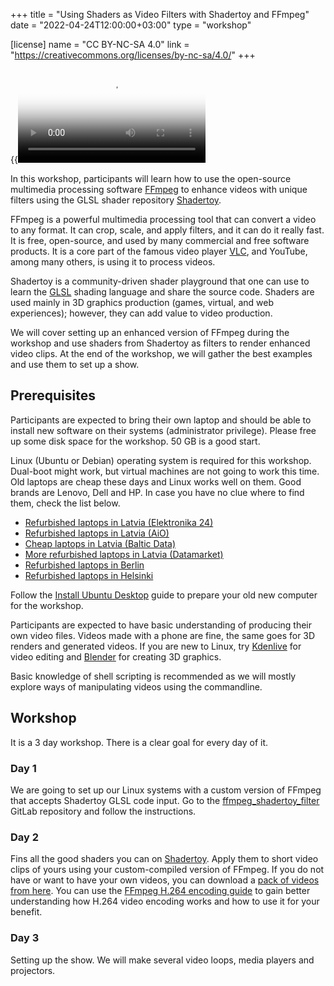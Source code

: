 +++
title = "Using Shaders as Video Filters with Shadertoy and FFmpeg"
date = "2022-04-24T12:00:00+03:00"
type = "workshop"

[license]
name = "CC BY-NC-SA 4.0"
link = "https://creativecommons.org/licenses/by-nc-sa/4.0/"
+++

{{<video src="media/ffmpeg-shadertoy_1080.mp4" poster="media/ffmpeg-shadertoy_1080.jpg">}}

In this workshop, participants will learn how to use the open-source multimedia processing software [FFmpeg](https://ffmpeg.org/) to enhance videos with unique filters using the GLSL shader repository [Shadertoy](https://www.shadertoy.com/).

FFmpeg is a powerful multimedia processing tool that can convert a video to any format. It can crop, scale, and apply filters, and it can do it really fast. It is free, open-source, and used by many commercial and free software products. It is a core part of the famous video player [VLC](https://www.videolan.org/vlc/), and YouTube, among many others, is using it to process videos.

Shadertoy is a community-driven shader playground that one can use to learn the [GLSL](https://www.khronos.org/opengl/wiki/Core_Language_(GLSL)) shading language and share the source code. Shaders are used mainly in 3D graphics production (games, virtual, and web experiences); however, they can add value to video production.

We will cover setting up an enhanced version of FFmpeg during the workshop and use shaders from Shadertoy as filters to render enhanced video clips. At the end of the workshop, we will gather the best examples and use them to set up a show.

##  Prerequisites

Participants are expected to bring their own laptop and should be able to install new software on their systems (administrator privilege). Please free up some disk space for the workshop. 50 GB is a good start.

Linux (Ubuntu or Debian) operating system is required for this workshop. Dual-boot might work, but virtual machines are not going to work this time. Old laptops are cheap these days and Linux works well on them. Good brands are Lenovo, Dell and HP. In case you have no clue where to find them, check the list below.

- [Refurbished laptops in Latvia (Elektronika 24)](https://www.elektroonika24.lv/produktu-kategorija/lietoti-portativie-datori/?orderby=price)
- [Refurbished laptops in Latvia (AiO)](https://aio.lv/lv/portativie-un-personalie-datori/mazlietota-tehnika/lietoti-portativie-datori?price=100,300&category-id=197)
- [Cheap laptops in Latvia (Baltic Data)](https://www.balticdata.lv/lv/portativie-datori)
- [More refurbished laptops in Latvia (Datamarket)](https://ladetaji.lv/en/)
- [Refurbished laptops in Berlin](https://www.notebookshop-berlin.de/)
- [Refurbished laptops in Helsinki](https://cimos.fi/)

Follow the [Install Ubuntu Desktop](https://ubuntu.com/tutorials/install-ubuntu-desktop) guide to prepare your old new computer for the workshop.

Participants are expected to have basic understanding of producing their own video files. Videos made with a phone are fine, the same goes for 3D renders and generated videos. If you are new to Linux, try [Kdenlive](https://kdenlive.org/en/) for video editing and [Blender](https://www.blender.org/) for creating 3D graphics.

Basic knowledge of shell scripting is recommended as we will mostly explore ways of manipulating videos using the commandline.

## Workshop

It is a 3 day workshop. There is a clear goal for every day of it.

### Day 1

We are going to set up our Linux systems with a custom version of FFmpeg that accepts Shadertoy GLSL code input. Go to the [ffmpeg_shadertoy_filter](https://gitlab.com/kriwkrow/ffmpeg_shadertoy_filter) GitLab repository and follow the instructions.

### Day 2

Fins all the good shaders you can on [Shadertoy](https://www.shadertoy.com/results?query=&sort=hot&filter=webcam). Apply them to short video clips of yours using your custom-compiled version of FFmpeg. If you do not have or want to have your own videos, you can download a [pack of videos from here](https://www.dropbox.com/sh/gin4o4jok4n9huf/AADQ-to5oiJaFUQeqTPIfZqsa?dl=0). You can use the [FFmpeg H.264 encoding guide](https://trac.ffmpeg.org/wiki/Encode/H.264) to gain better understanding how H.264 video encoding works and how to use it for your benefit.

### Day 3

Setting up the show. We will make several video loops, media players and projectors.
